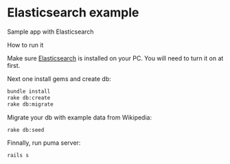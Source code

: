 # Elasticsearch example

Sample app with Elasticsearch



How to run it

 Make sure [Elasticsearch][1] is installed on your PC.
 You will need to turn it on at first.

 Next one install gems and create db:
```bash
bundle install
rake db:create
rake db:migrate
```
Migrate your db with example data from Wikipedia:

```bash
rake db:seed
```
Finnally, run puma server:

```bash
rails s
```

[1]: https://www.elastic.co/guide/en/elasticsearch/guide/current/running-elasticsearch.html
